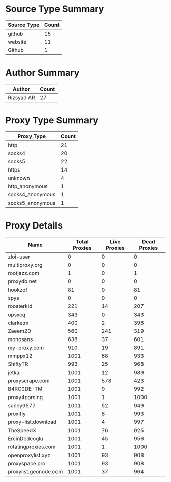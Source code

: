 # Source Type Summary

| Source Type | Count |
|-------------|-------|
| github | 15 |
| website | 11 |
| Github | 1 |


# Author Summary

| Author | Count |
|--------|-------|
| Rizsyad AR | 27 |


# Proxy Type Summary

| Proxy Type | Count |
|------------|-------|
| http | 21 |
| socks4 | 20 |
| socks5 | 22 |
| https | 14 |
| unknown | 4 |
| http_anonymous | 1 |
| socks4_anonymous | 1 |
| socks5_anonymous | 1 |


# Proxy Details

| Name | Total Proxies | Live Proxies | Dead Proxies |
|------|---------------|--------------|---------------|
| zloi-user | 0 | 0 | 0 |
| multiproxy.org | 0 | 0 | 0 |
| rootjazz.com | 1 | 0 | 1 |
| proxydb.net | 0 | 0 | 0 |
| hookzof | 81 | 0 | 81 |
| spys | 0 | 0 | 0 |
| roosterkid | 221 | 14 | 207 |
| opsxcq | 343 | 0 | 343 |
| clarketm | 400 | 2 | 398 |
| Zaeem20 | 560 | 241 | 319 |
| monosans | 638 | 37 | 601 |
| my-proxy.com | 910 | 19 | 891 |
| mmppx12 | 1001 | 68 | 933 |
| ShiftyTR | 993 | 25 | 968 |
| jetkai | 1001 | 12 | 989 |
| proxyscrape.com | 1001 | 578 | 423 |
| B4RC0DE-TM | 1001 | 9 | 992 |
| proxy4parsing | 1001 | 1 | 1000 |
| sunny9577 | 1001 | 52 | 949 |
| proxifly | 1001 | 8 | 993 |
| proxy-list.download | 1001 | 4 | 997 |
| TheSpeedX | 1001 | 76 | 925 |
| ErcinDedeoglu | 1001 | 45 | 956 |
| rotatingproxies.com | 1001 | 1 | 1000 |
| openproxylist.xyz | 1001 | 93 | 908 |
| proxyspace.pro | 1001 | 93 | 908 |
| proxylist.geonode.com | 1001 | 37 | 964 |
